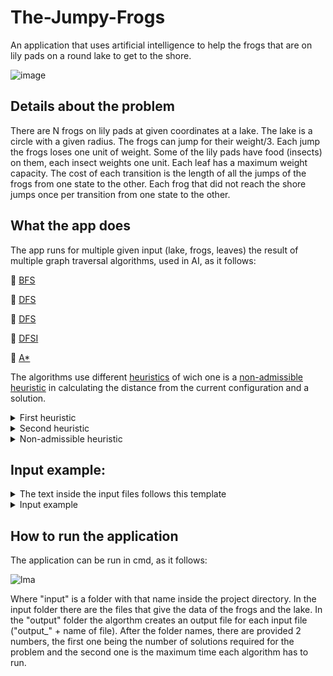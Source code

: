 # The-Jumpy-Frogs

An application that uses artificial intelligence to help the frogs that are on lily pads on a round lake to get to the shore.

![image](https://user-images.githubusercontent.com/30511514/172157070-762c5cdf-1a55-4454-9daa-2b18846e6c6e.png)

## Details about the problem

There are N frogs on lily pads at given coordinates at a lake. The lake is a circle with a given radius. The frogs can jump for their weight/3. Each jump the frogs loses one unit of weight. Some of the lily pads have food (insects) on them, each insect weights one unit. Each leaf has a maximum weight capacity. The cost of each transition is the length of all the jumps of the frogs from one state to the other. Each frog that did not reach the shore jumps once  per transition from one state to the other.

## What the app does

The app runs for multiple given input (lake, frogs, leaves) the result of multiple graph traversal algorithms, used in AI, as it follows:

:small_blue_diamond: [BFS](https://en.wikipedia.org/wiki/Breadth-first_search "Breadth-first search")

:small_blue_diamond: [DFS](https://en.wikipedia.org/wiki/Depth-first_search "Depth-first search")

:small_blue_diamond: [DFS](https://en.wikipedia.org/wiki/Depth-first_search "Depth-first search")

:small_blue_diamond: [DFSI](https://www.geeksforgeeks.org/iterative-depth-first-traversal "Iterative Depth-first search")

:small_blue_diamond: [A*](https://en.wikipedia.org/wiki/A*_search_algorithm "A*")

The algorithms use different [heuristics](https://www.techopedia.com/definition/5436/heuristic "What is an heuristic?") of wich one is a [non-admissible heuristic](https://en.wikipedia.org/wiki/Admissible_heuristic "What is an admissible heuristic?") in calculating the distance from the current configuration and a solution.
<details>
  <summary>
    First heuristic
  </summary>
  <br>
  The first heuristic returns the sum of the all Euclidian distances from each frog to the shore.
</details>

<details>
  <summary>
    Second heuristic
  </summary>
  <br>
  The second heuristic returns the sum of the all Euclidian distances from each frog to the shore if the frog can reach the shore in one single jump, otherwise the value of the shortest distance for the frog (regardless of weight) to the shore making 2 jumps.
</details>

<details>
  <summary>
    Non-admissible heuristic
  </summary>
  <br>
  This heuristic is just for test purposes. It returns, for a part of the frogs, a result that is greater than the actual distance cost. It is supposed to get longer times on the search algorithms.
</details>

## Input example:

<details>
  <summary>
The text inside the input files follows this template
  </summary>
  <br>
lake_radius
name_frog_0 weight_frog_0 id_starting_leaf_0 ... name_frog_n weight_frog_n id_starting_leaf_n
id_leaf_0 x0 y0 nr_insects_0 max_weight_0
...
id_leaf_n xn yn nr_insects_n max_weight_n
</details>

<details>
  <summary>
Input example
  </summary>
  <br>
  
7
Broscovina 5 id1 Mormolocel 3 id12
id0 1 5 3 5
id1 0 0 0 5
id2 -1 1 3 8
id3 0 2 0 7
id4 2 2 3 10
id5 3 0 1 5
id6 -3 1 1 6
id7 -4 1 3 7
id8 -4 0 1 7
id9 -5 0 2 8
id10 -3 -3 4 12
id11 1 -3 3 6
id12 0 -2 2 5
id13 -2 -1 3 9
id14 -1 -1 7 15

</details>

## How to run the application

The application can be run in cmd, as it follows:

![lma](https://user-images.githubusercontent.com/30511514/183627121-7f90682c-b71b-44ee-9749-a129913bb107.png)

Where "input" is a folder with that name inside the project directory. In the input folder there are the files that give the data of the frogs and the lake. In the "output" folder the algorthm creates an output file for each input file ("output_" + name of file).
After the folder names, there are provided 2 numbers, the first one being the number of solutions required for the problem and the second one is the maximum time each algorithm has to run.

